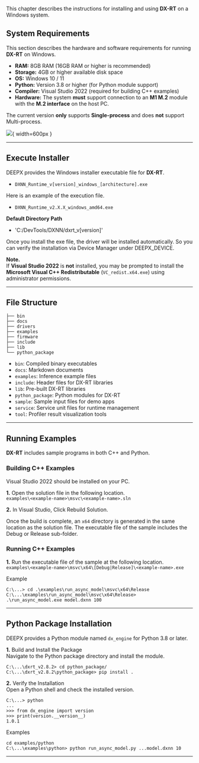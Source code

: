 This chapter describes the instructions for installing and using **DX-RT** on a Windows system.  

## System Requirements  

This section describes the hardware and software requirements for running **DX-RT** on Windows.  

- **RAM:** 8GB RAM (16GB RAM or higher is recommended)
- **Storage:** 4GB or higher available disk space
- **OS:** Windows 10 / 11
- **Python:** Version 3.8 or higher (for Python module support)
- **Compiler:** Visual Studio 2022 (required for building C++ examples)
- **Hardware:** The system **must** support connection to an **M1 M.2** module with the **M.2 interface** on the host PC.  

The current version **only** supports **Single-process** and does **not** support Multi-process.  

![](./../resources/02_DX-M1_M.2_LPDDR5x2.png){ width=600px }

---

## Execute Installer

DEEPX provides the Windows installer executable file for **DX-RT**.  

- `DXNN_Runtime_v[version]_windows_[architecture].exe`  

Here is an example of the execution file.  

- `DXNN_Runtime_v2.X.X_windows_amd64.exe`  

**Default Directory Path**  

- 'C:/DevTools/DXNN/dxrt_v[version]'  

Once you install the exe file, the driver will be installed automatically. So you can verify the installation via Device Manager under DEEPX_DEVICE.  

**Note.**  
If **Visual Studio 2022** is **not** installed, you may be prompted to install the **Microsoft Visual C++ Redistributable** (`VC_redist.x64.exe`) using administrator permissions.  

---

## File Structure

```
├── bin
├── docs
├── drivers
├── examples
├── firmware
├── include
├── lib
└── python_package
```

- `bin`: Compiled binary executables
- `docs`: Markdown documents 
- `examples`: Inference example files
- `include`: Header files for DX-RT libraries
- `lib`: Pre-built DX-RT libraries
- `python_package`: Python modules for DX-RT
- `sample`: Sample input files for demo apps
- `service`: Service unit files for runtime management
- `tool`: Profiler result visualization tools

---

## Running Examples

**DX-RT** includes sample programs in both C++ and Python.  

### Building C++ Examples  
Visual Studio 2022 should be installed on your PC.  

**1.** Open the solution file in the following location.  
`examples\<example-name>\msvc\<example-name>.sln`

**2.** In Visual Studio, Click Rebuild Solution.  

Once the build is complete, an `x64` directory is generated in the same location as the solution file. The executable file of the sample includes the Debug or Release sub-folder.  

### Running C++ Examples  

**1.** Run the executable file of the sample at the following location.  
`examples\<example-name>\msvc\x64\[Debug|Release]\<example-name>.exe`

Example
```
C:\...> cd .\examples\run_async_model\msvc\x64\Release
C:\...\examples\run_async_model\msvc\x64\Release> .\run_async_model.exe model.dxnn 100
```

---

## Python Package Installation 

DEEPX provides a Python module named `dx_engine` for Python 3.8 or later.  

**1.** Build and Install the Package  
Navigate to the Python package directory and install the module.  

```
C:\...\dxrt_v2.8.2> cd python_package/
C:\...\dxrt_v2.8.2\python_package> pip install .
```

**2.** Verify the Installation  
Open a Python shell and check the installed version.  

```
C:\...> python
... 
>>> from dx_engine import version
>>> print(version.__version__)
1.0.1
```

Examples
```
cd examples/python
C:\...\examples\python> python run_async_model.py ...model.dxnn 10
```

---
